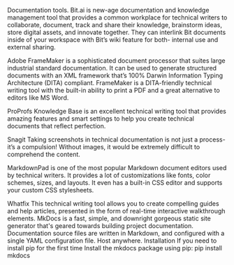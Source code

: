  Documentation tools.
Bit.ai is new-age documentation and knowledge management tool that provides a common workplace for technical writers to collaborate, document, track and share their knowledge, brainstorm ideas, store digital assets, and innovate together. They can interlink Bit documents inside of your workspace with Bit’s wiki feature for both- internal use and external sharing.

Adobe FrameMaker is a sophisticated document processor that suites large industrial standard documentation. It can be used to generate structured documents with an XML framework that’s 100% Darwin Information Typing Architecture (DITA) compliant. FrameMaker is a DITA-friendly technical writing tool with the built-in ability to print a PDF and a great alternative to editors like MS Word.

ProProfs Knowledge Base is an excellent technical writing tool that provides amazing features and smart settings to help you create technical documents that reflect perfection.

Snagit Taking screenshots in technical documentation is not just a process- it’s a compulsion! Without images, it would be extremely difficult to comprehend the content.

MarkdownPad is one of the most popular Markdown document editors used by technical writers. It provides a lot of customizations like fonts, color schemes, sizes, and layouts. It even has a built-in CSS editor and supports your custom CSS stylesheets.
 
Whatfix This technical writing tool allows you to create compelling guides and help articles, presented in the form of real-time interactive walkthrough elements.
MkDocs is a fast, simple, and downright gorgeous static site generator that's geared towards building project documentation. Documentation source files are written in Markdown, and configured with a single YAML configuration file. Host anywhere.
Installation
If you need to install pip for the first time
Install the mkdocs package using pip:
pip install mkdocs


